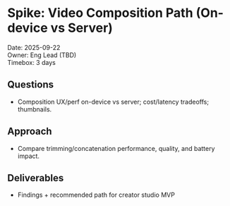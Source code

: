 # Spike: Video Composition Path (On-device vs Server)

Date: 2025-09-22  
Owner: Eng Lead (TBD)  
Timebox: 3 days

## Questions
- Composition UX/perf on-device vs server; cost/latency tradeoffs; thumbnails.

## Approach
- Compare trimming/concatenation performance, quality, and battery impact.

## Deliverables
- Findings + recommended path for creator studio MVP
